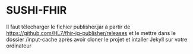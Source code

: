 # SUSHI-FHIR
Il faut télecharger le fichier publisher.jar à partir de https://github.com/HL7/fhir-ig-publisher/releases et le mettre dans le dossier /input-cache après avoir cloner le projet et intaller Jekyll sur votre ordinateur
